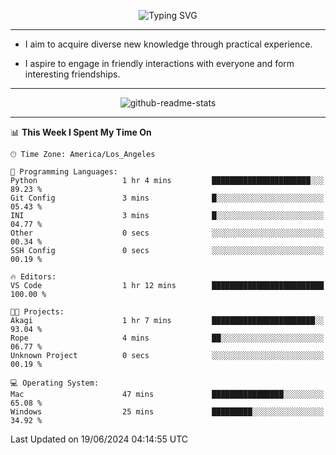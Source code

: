 <p align="center">
  <img src="https://readme-typing-svg.demolab.com?font=Fira+Code&weight=500&size=32&duration=2500&pause=1600&center=true&vCenter=true&random=false&width=1024&height=64&lines=Hi+there+%F0%9F%91%8B;I'm+delighted+you+could+make+it+here+%F0%9F%8E%89;I'm+Harry%2C+a+college+student+still+finding+my+way" alt="Typing SVG" />
</p>


---


- I aim to acquire diverse new knowledge through practical experience.

- I aspire to engage in friendly interactions with everyone and form interesting friendships.


---


<p align="center">
  <img src="https://github-readme-stats.vercel.app/api?username=Harry-Jing&show_icons=true" alt="github-readme-stats"/>
</p>


---

<!--START_SECTION:waka-->
📊 **This Week I Spent My Time On** 

```text
🕑︎ Time Zone: America/Los_Angeles

💬 Programming Languages: 
Python                   1 hr 4 mins         ██████████████████████░░░   89.23 % 
Git Config               3 mins              █░░░░░░░░░░░░░░░░░░░░░░░░   05.43 % 
INI                      3 mins              █░░░░░░░░░░░░░░░░░░░░░░░░   04.77 % 
Other                    0 secs              ░░░░░░░░░░░░░░░░░░░░░░░░░   00.34 % 
SSH Config               0 secs              ░░░░░░░░░░░░░░░░░░░░░░░░░   00.19 % 

🔥 Editors: 
VS Code                  1 hr 12 mins        █████████████████████████   100.00 % 

🐱‍💻 Projects: 
Akagi                    1 hr 7 mins         ███████████████████████░░   93.04 % 
Rope                     4 mins              ██░░░░░░░░░░░░░░░░░░░░░░░   06.77 % 
Unknown Project          0 secs              ░░░░░░░░░░░░░░░░░░░░░░░░░   00.19 % 

💻 Operating System: 
Mac                      47 mins             ████████████████░░░░░░░░░   65.08 % 
Windows                  25 mins             █████████░░░░░░░░░░░░░░░░   34.92 % 
```


 Last Updated on 19/06/2024 04:14:55 UTC
<!--END_SECTION:waka-->
